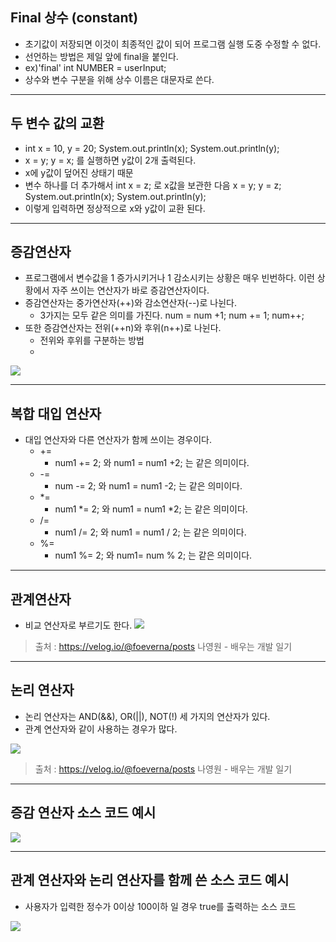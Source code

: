 
## Final 상수 (constant)
 - 초기값이 저장되면 이것이 최종적인 값이 되어 프로그램 실행 도중 수정할 수 없다.
 - 선언하는 방법은 제일 앞에 final을 붙인다.
 - ex)'final' int NUMBER = userInput;
 - 상수와 변수 구분을 위해 상수 이름은 대문자로 쓴다.

---
## 두 변수 값의 교환
- int x = 10, y = 20;
System.out.println(x);
System.out.println(y);
- x = y; y = x; 를 실행하면 y값이 2개 출력된다.
- x에 y값이 덮어진 상태기 때문
- 변수 하나를 더 추가해서 int x = z; 로 x값을 보관한 다음
x = y;
y = z;
System.out.println(x);
System.out.println(y);
- 이렇게 입력하면 정상적으로 x와 y값이 교환 된다.

---
## 증감연산자
 - 프로그램에서 변수값을 1 증가시키거나 1 감소시키는 상황은 매우 빈번하다. 이런 상황에서 자주 쓰이는 연산자가 바로 증감연산자이다.
 - 증감연산자는 중가연산자(++)와 감소연산자(--)로 나뉜다.
	 - 3가지는 모두 같은 의미를 가진다.
		 num = num +1;
		 num += 1;
		 num++;
 - 또한 증감연산자는 전위(++n)와 후위(n++)로 나뉜다.
	 - 전위와 후위를 구분하는 방법
	 - 
![](증감연산자%20전위%20후위%20구분.png)

---
## 복합 대입 연산자
- 대입 연산자와 다른 연산자가 함께 쓰이는 경우이다.
	- +=
		- num1 += 2; 와 num1 = num1 +2; 는 같은 의미이다.
	- -=
		- num -= 2; 와 num1 = num1 -2; 는 같은 의미이다.
	- \*=
		- num1 \*= 2; 와 num1 = num1 \*2; 는 같은 의미이다.
	- /=
		- num1 /= 2; 와 num1 = num1 / 2; 는 같은 의미이다.
	- %=
		- num1 %= 2; 와 num1= num % 2; 는 같은 의미이다.

---
## 관계연산자
- 비교 연산자로 부르기도 한다.
![](관계연산자.png)
> 출처 : https://velog.io/@foeverna/posts 나영원 - 배우는 개발 일기
---
## 논리 연산자
 - 논리 연산자는 AND(&&), OR(||), NOT(!) 세 가지의 연산자가 있다.
 - 관계 연산자와 같이 사용하는 경우가 많다.

![](논리연산자%201.png)

> 출처 : https://velog.io/@foeverna/posts 나영원 - 배우는 개발 일기

---
## 증감 연산자 소스 코드 예시

![](Pasted%20image%2020240531174500.png)

---

## 관계 연산자와 논리 연산자를 함께 쓴 소스 코드 예시

- 사용자가 입력한 정수가 0이상 100이하 일 경우 true를 출력하는 소스 코드

![](../관계%20연산자%20논리%20연산자%201.jpg)
